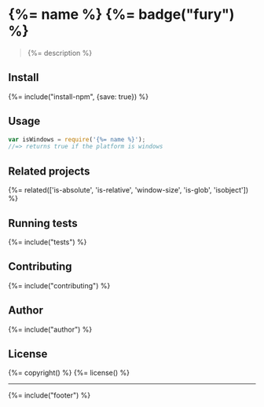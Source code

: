 # {%= name %} {%= badge("fury") %}

> {%= description %}

## Install
{%= include("install-npm", {save: true}) %}

## Usage

```js
var isWindows = require('{%= name %}');
//=> returns true if the platform is windows
```

## Related projects
{%= related(['is-absolute', 'is-relative', 'window-size', 'is-glob', 'isobject']) %}  

## Running tests
{%= include("tests") %}

## Contributing
{%= include("contributing") %}

## Author
{%= include("author") %}

## License
{%= copyright() %}
{%= license() %}

***

{%= include("footer") %}
